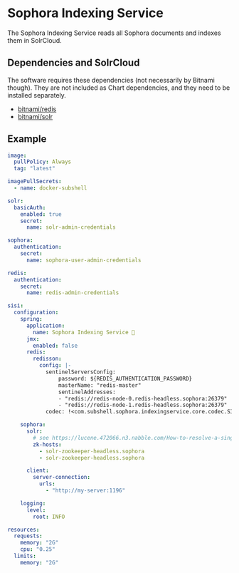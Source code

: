 # Sophora Indexing Service

The Sophora Indexing Service reads all Sophora documents and indexes them in SolrCloud.

## Dependencies and SolrCloud

The software requires these dependencies (not necessarily by Bitnami though).
They are not included as Chart dependencies, and they need to be installed separately.

* [bitnami/redis](https://bitnami.com/stack/redis/helm)
* [bitnami/solr](https://bitnami.com/stack/solr/helm)

## Example 

```yaml
image:
  pullPolicy: Always
  tag: "latest"

imagePullSecrets:
  - name: docker-subshell

solr:
  basicAuth:
    enabled: true
    secret:
      name: solr-admin-credentials

sophora:
  authentication:
    secret:
      name: sophora-user-admin-credentials

redis:
  authentication:
    secret:
      name: redis-admin-credentials

sisi:
  configuration:
    spring:
      application:
        name: Sophora Indexing Service 👑
      jmx:
        enabled: false
      redis:
        redisson:
          config: |-
            sentinelServersConfig:
                password: ${REDIS_AUTHENTICATION_PASSWORD}
                masterName: "redis-master"
                sentinelAddresses:
                - "redis://redis-node-0.redis-headless.sophora:26379"
                - "redis://redis-node-1.redis-headless.sophora:26379"
            codec: !<com.subshell.sophora.indexingservice.core.codec.SISIJsonJacksonCodec> {}

    sophora:
      solr:
        # see https://lucene.472066.n3.nabble.com/How-to-resolve-a-single-domain-name-to-multiple-zookeeper-IP-in-Solr-td4450236.html#a4450301
        zk-hosts:
          - solr-zookeeper-headless.sophora
          - solr-zookeeper-headless.sophora

      client:
        server-connection:
          urls:
            - "http://my-server:1196"

    logging:
      level:
        root: INFO

resources:
  requests:
    memory: "2G"
    cpu: "0.25"
  limits:
    memory: "2G"
```
